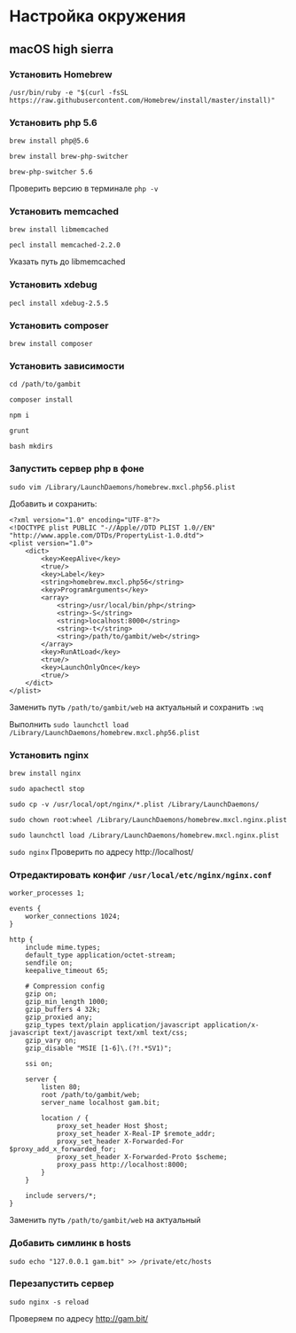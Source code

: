 # Настройка окружения
## macOS high sierra
### Установить Homebrew
`/usr/bin/ruby -e "$(curl -fsSL https://raw.githubusercontent.com/Homebrew/install/master/install)"`

### Установить php 5.6
`brew install php@5.6`

`brew install brew-php-switcher`

`brew-php-switcher 5.6`

Проверить версию в терминале `php -v`

### Установить memcached

`brew install libmemcached`

`pecl install memcached-2.2.0`

Указать путь до libmemcached

### Установить xdebug

`pecl install xdebug-2.5.5`

### Установить composer

`brew install composer`

### Установить зависимости

`cd /path/to/gambit`

`composer install`

`npm i`

`grunt`

`bash mkdirs`

### Запустить сервер php в фоне

`sudo vim /Library/LaunchDaemons/homebrew.mxcl.php56.plist`

Добавить и сохранить:

```
<?xml version="1.0" encoding="UTF-8"?>
<!DOCTYPE plist PUBLIC "-//Apple//DTD PLIST 1.0//EN" "http://www.apple.com/DTDs/PropertyList-1.0.dtd">
<plist version="1.0">
    <dict>
        <key>KeepAlive</key>
        <true/>
        <key>Label</key>
        <string>homebrew.mxcl.php56</string>
        <key>ProgramArguments</key>
        <array>
            <string>/usr/local/bin/php</string>
            <string>-S</string>
            <string>localhost:8000</string>
            <string>-t</string>
            <string>/path/to/gambit/web</string>
        </array>
        <key>RunAtLoad</key>
        <true/>
        <key>LaunchOnlyOnce</key>
        <true/>
    </dict>
</plist>
```

Заменить путь `/path/to/gambit/web` на актуальный и сохранить `:wq`

Выполнить
`sudo launchctl load /Library/LaunchDaemons/homebrew.mxcl.php56.plist`

### Установить nginx

`brew install nginx`

`sudo apachectl stop`

`sudo cp -v /usr/local/opt/nginx/*.plist /Library/LaunchDaemons/`

`sudo chown root:wheel /Library/LaunchDaemons/homebrew.mxcl.nginx.plist`

`sudo launchctl load /Library/LaunchDaemons/homebrew.mxcl.nginx.plist`

`sudo nginx`
Проверить по адресу http://localhost/

### Отредактировать конфиг `/usr/local/etc/nginx/nginx.conf`

```
worker_processes 1;

events {
    worker_connections 1024;
}

http {
    include mime.types;
    default_type application/octet-stream;
    sendfile on;
    keepalive_timeout 65;

    # Compression config
    gzip on;
    gzip_min_length 1000;
    gzip_buffers 4 32k;
    gzip_proxied any;
    gzip_types text/plain application/javascript application/x-javascript text/javascript text/xml text/css;
    gzip_vary on;
    gzip_disable "MSIE [1-6]\.(?!.*SV1)";

    ssi on;

    server {
        listen 80;
        root /path/to/gambit/web;
        server_name localhost gam.bit;

        location / {
            proxy_set_header Host $host;
            proxy_set_header X-Real-IP $remote_addr;
            proxy_set_header X-Forwarded-For $proxy_add_x_forwarded_for;
            proxy_set_header X-Forwarded-Proto $scheme;
            proxy_pass http://localhost:8000;
        }
    }

    include servers/*;
}

```

Заменить путь `/path/to/gambit/web` на актуальный

### Добавить симлинк в hosts
`sudo echo "127.0.0.1 gam.bit" >> /private/etc/hosts`

### Перезапустить сервер
`sudo nginx -s reload`

Проверяем по адресу http://gam.bit/
